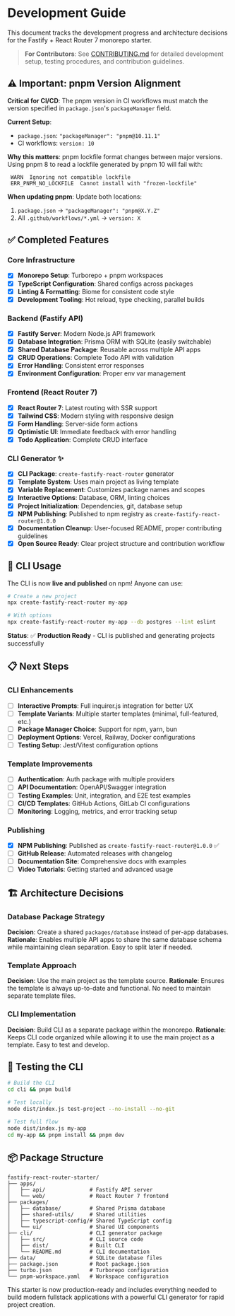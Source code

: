 # Development Guide

This document tracks the development progress and architecture decisions for the Fastify + React Router 7 monorepo starter.

> **For Contributors**: See [CONTRIBUTING.md](./CONTRIBUTING.md) for detailed development setup, testing procedures, and contribution guidelines.

## ⚠️ Important: pnpm Version Alignment

**Critical for CI/CD**: The pnpm version in CI workflows must match the version specified in `package.json`'s `packageManager` field.

**Current Setup**:

- `package.json`: `"packageManager": "pnpm@10.11.1"`
- CI workflows: `version: 10`

**Why this matters**: pnpm lockfile format changes between major versions. Using pnpm 8 to read a lockfile generated by pnpm 10 will fail with:

```
 WARN  Ignoring not compatible lockfile
 ERR_PNPM_NO_LOCKFILE  Cannot install with "frozen-lockfile"
```

**When updating pnpm**: Update both locations:

1. `package.json` → `"packageManager": "pnpm@X.Y.Z"`
2. All `.github/workflows/*.yml` → `version: X`

## ✅ Completed Features

### Core Infrastructure

- [x] **Monorepo Setup**: Turborepo + pnpm workspaces
- [x] **TypeScript Configuration**: Shared configs across packages
- [x] **Linting & Formatting**: Biome for consistent code style
- [x] **Development Tooling**: Hot reload, type checking, parallel builds

### Backend (Fastify API)

- [x] **Fastify Server**: Modern Node.js API framework
- [x] **Database Integration**: Prisma ORM with SQLite (easily switchable)
- [x] **Shared Database Package**: Reusable across multiple API apps
- [x] **CRUD Operations**: Complete Todo API with validation
- [x] **Error Handling**: Consistent error responses
- [x] **Environment Configuration**: Proper env var management

### Frontend (React Router 7)

- [x] **React Router 7**: Latest routing with SSR support
- [x] **Tailwind CSS**: Modern styling with responsive design
- [x] **Form Handling**: Server-side form actions
- [x] **Optimistic UI**: Immediate feedback with error handling
- [x] **Todo Application**: Complete CRUD interface

### CLI Generator ✨

- [x] **CLI Package**: `create-fastify-react-router` generator
- [x] **Template System**: Uses main project as living template
- [x] **Variable Replacement**: Customizes package names and scopes
- [x] **Interactive Options**: Database, ORM, linting choices
- [x] **Project Initialization**: Dependencies, git, database setup
- [x] **NPM Publishing**: Published to npm registry as `create-fastify-react-router@1.0.0`
- [x] **Documentation Cleanup**: User-focused README, proper contributing guidelines
- [x] **Open Source Ready**: Clear project structure and contribution workflow

## 🚀 CLI Usage

The CLI is now **live and published** on npm! Anyone can use:

```bash
# Create a new project
npx create-fastify-react-router my-app

# With options
npx create-fastify-react-router my-app --db postgres --lint eslint
```

**Status**: ✅ **Production Ready** - CLI is published and generating projects successfully

## 📋 Next Steps

### CLI Enhancements

- [ ] **Interactive Prompts**: Full inquirer.js integration for better UX
- [ ] **Template Variants**: Multiple starter templates (minimal, full-featured, etc.)
- [ ] **Package Manager Choice**: Support for npm, yarn, bun
- [ ] **Deployment Options**: Vercel, Railway, Docker configurations
- [ ] **Testing Setup**: Jest/Vitest configuration options

### Template Improvements

- [ ] **Authentication**: Auth package with multiple providers
- [ ] **API Documentation**: OpenAPI/Swagger integration
- [ ] **Testing Examples**: Unit, integration, and E2E test examples
- [ ] **CI/CD Templates**: GitHub Actions, GitLab CI configurations
- [ ] **Monitoring**: Logging, metrics, and error tracking setup

### Publishing

- [x] **NPM Publishing**: Published as `create-fastify-react-router@1.0.0` ✅
- [ ] **GitHub Release**: Automated releases with changelog
- [ ] **Documentation Site**: Comprehensive docs with examples
- [ ] **Video Tutorials**: Getting started and advanced usage

## 🏗️ Architecture Decisions

### Database Package Strategy

**Decision**: Create a shared `packages/database` instead of per-app databases.
**Rationale**: Enables multiple API apps to share the same database schema while maintaining clean separation. Easy to split later if needed.

### Template Approach

**Decision**: Use the main project as the template source.
**Rationale**: Ensures the template is always up-to-date and functional. No need to maintain separate template files.

### CLI Implementation

**Decision**: Build CLI as a separate package within the monorepo.
**Rationale**: Keeps CLI code organized while allowing it to use the main project as a template. Easy to test and develop.

## 🧪 Testing the CLI

```bash
# Build the CLI
cd cli && pnpm build

# Test locally
node dist/index.js test-project --no-install --no-git

# Test full flow
node dist/index.js my-app
cd my-app && pnpm install && pnpm dev
```

## 📦 Package Structure

```
fastify-react-router-starter/
├── apps/
│   ├── api/              # Fastify API server
│   └── web/              # React Router 7 frontend
├── packages/
│   ├── database/         # Shared Prisma database
│   ├── shared-utils/     # Shared utilities
│   ├── typescript-config/# Shared TypeScript config
│   └── ui/               # Shared UI components
├── cli/                  # CLI generator package
│   ├── src/              # CLI source code
│   ├── dist/             # Built CLI
│   └── README.md         # CLI documentation
├── data/                 # SQLite database files
├── package.json          # Root package.json
├── turbo.json            # Turborepo configuration
└── pnpm-workspace.yaml   # Workspace configuration
```

This starter is now production-ready and includes everything needed to build modern fullstack applications with a powerful CLI generator for rapid project creation.
